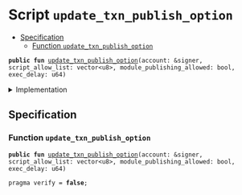 
<a name="update_txn_publish_option"></a>

# Script `update_txn_publish_option`



-  [Specification](#@Specification_0)
    -  [Function <code><a href="update_txn_publish_option_config_proposal.md#update_txn_publish_option">update_txn_publish_option</a></code>](#@Specification_0_update_txn_publish_option)



<pre><code><b>public</b> <b>fun</b> <a href="update_txn_publish_option_config_proposal.md#update_txn_publish_option">update_txn_publish_option</a>(account: &signer, script_allow_list: vector&lt;u8&gt;, module_publishing_allowed: bool, exec_delay: u64)
</code></pre>



<details>
<summary>Implementation</summary>


<pre><code><b>fun</b> <a href="update_txn_publish_option_config_proposal.md#update_txn_publish_option">update_txn_publish_option</a>(account: &signer,
    script_allow_list: vector&lt;u8&gt;,
    module_publishing_allowed: bool,
    exec_delay: u64) {
    <b>let</b> txn_publish_option = <a href="../../modules/doc/TransactionPublishOption.md#0x1_TransactionPublishOption_new_transaction_publish_option">TransactionPublishOption::new_transaction_publish_option</a>(script_allow_list, module_publishing_allowed);
    <a href="../../modules/doc/OnChainConfigDao.md#0x1_OnChainConfigDao_propose_update">OnChainConfigDao::propose_update</a>&lt;<a href="../../modules/doc/STC.md#0x1_STC_STC">STC::STC</a>, <a href="../../modules/doc/TransactionPublishOption.md#0x1_TransactionPublishOption_TransactionPublishOption">TransactionPublishOption::TransactionPublishOption</a>&gt;(account, txn_publish_option, exec_delay);
}
</code></pre>



</details>

<a name="@Specification_0"></a>

## Specification


<a name="@Specification_0_update_txn_publish_option"></a>

### Function `update_txn_publish_option`


<pre><code><b>public</b> <b>fun</b> <a href="update_txn_publish_option_config_proposal.md#update_txn_publish_option">update_txn_publish_option</a>(account: &signer, script_allow_list: vector&lt;u8&gt;, module_publishing_allowed: bool, exec_delay: u64)
</code></pre>




<pre><code>pragma verify = <b>false</b>;
</code></pre>
